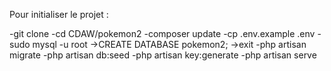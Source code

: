 Pour initialiser le projet :

-git clone 
-cd CDAW/pokemon2
-composer update
-cp .env.example .env
-sudo mysql -u root
    ->CREATE DATABASE pokemon2;
    ->exit
-php artisan migrate
-php artisan db:seed
-php artisan key:generate
-php artisan serve